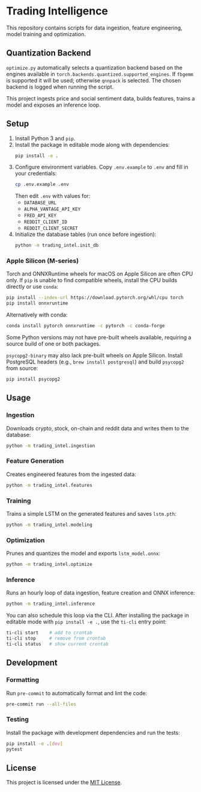 # Trading Intelligence

This repository contains scripts for data ingestion, feature engineering,
model training and optimization.

## Quantization Backend

`optimize.py` automatically selects a quantization backend based on the
engines available in `torch.backends.quantized.supported_engines`.
If `fbgemm` is supported it will be used; otherwise `qnnpack` is selected.
The chosen backend is logged when running the script.

This project ingests price and social sentiment data, builds features, trains a model and exposes an inference loop.

## Setup
1. Install Python 3 and `pip`.
2. Install the package in editable mode along with dependencies:
   ```bash
   pip install -e .
   ```
3. Configure environment variables. Copy `.env.example` to `.env` and fill in your credentials:
   ```bash
   cp .env.example .env
   ```
   Then edit `.env` with values for:
   - `DATABASE_URL`
   - `ALPHA_VANTAGE_API_KEY`
   - `FRED_API_KEY`
   - `REDDIT_CLIENT_ID`
   - `REDDIT_CLIENT_SECRET`
4. Initialize the database tables (run once before ingestion):
   ```bash
   python -m trading_intel.init_db
   ```

### Apple Silicon (M-series)
Torch and ONNXRuntime wheels for macOS on Apple Silicon are often CPU only. If
`pip` is unable to find compatible wheels, install the CPU builds directly or
use `conda`:

```bash
pip install --index-url https://download.pytorch.org/whl/cpu torch
pip install onnxruntime
```

Alternatively with conda:

```bash
conda install pytorch onnxruntime -c pytorch -c conda-forge
```

Some Python versions may not have pre-built wheels available, requiring a
source build of one or both packages.

`psycopg2-binary` may also lack pre-built wheels on Apple Silicon. Install
PostgreSQL headers (e.g., `brew install postgresql`) and build `psycopg2` from
source:
```bash
pip install psycopg2
```

## Usage
### Ingestion
Downloads crypto, stock, on-chain and reddit data and writes them to the database:
```bash
python -m trading_intel.ingestion
```

### Feature Generation
Creates engineered features from the ingested data:
```bash
python -m trading_intel.features
```

### Training
Trains a simple LSTM on the generated features and saves `lstm.pth`:
```bash
python -m trading_intel.modeling
```

### Optimization
Prunes and quantizes the model and exports `lstm_model.onnx`:
```bash
python -m trading_intel.optimize
```

### Inference
Runs an hourly loop of data ingestion, feature creation and ONNX inference:
```bash
python -m trading_intel.inference
```
You can also schedule this loop via the CLI. After installing the package in
editable mode with `pip install -e .`, use the `ti-cli` entry point:
```bash
ti-cli start    # add to crontab
ti-cli stop     # remove from crontab
ti-cli status   # show current crontab
```

## Development

### Formatting
Run `pre-commit` to automatically format and lint the code:

```bash
pre-commit run --all-files
```

### Testing
Install the package with development dependencies and run the tests:

```bash
pip install -e .[dev]
pytest
```

## License

This project is licensed under the [MIT License](LICENSE).

